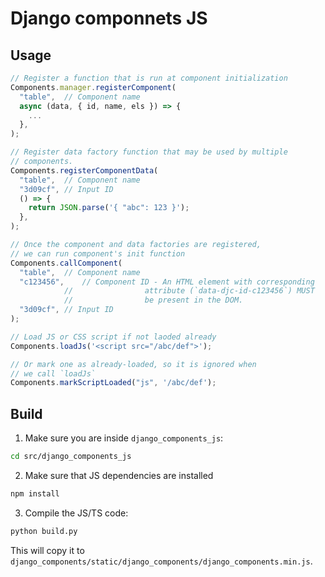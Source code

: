# Django componnets JS

## Usage

```js
// Register a function that is run at component initialization
Components.manager.registerComponent(
  "table",  // Component name
  async (data, { id, name, els }) => {
    ...
  },
);

// Register data factory function that may be used by multiple
// components.
Components.registerComponentData(
  "table",  // Component name
  "3d09cf", // Input ID
  () => {
    return JSON.parse('{ "abc": 123 }');
  },
);

// Once the component and data factories are registered,
// we can run component's init function
Components.callComponent(
  "table",  // Component name
  "c123456",    // Component ID - An HTML element with corresponding
            //                attribute (`data-djc-id-c123456`) MUST
            //                be present in the DOM.
  "3d09cf", // Input ID
);

// Load JS or CSS script if not laoded already
Components.loadJs('<script src="/abc/def">');

// Or mark one as already-loaded, so it is ignored when
// we call `loadJs`
Components.markScriptLoaded("js", '/abc/def');
```

## Build

1. Make sure you are inside `django_components_js`:

```sh
cd src/django_components_js
```

2. Make sure that JS dependencies are installed

```sh
npm install
```

3. Compile the JS/TS code:

```sh
python build.py
```

This will copy it to `django_components/static/django_components/django_components.min.js`.
